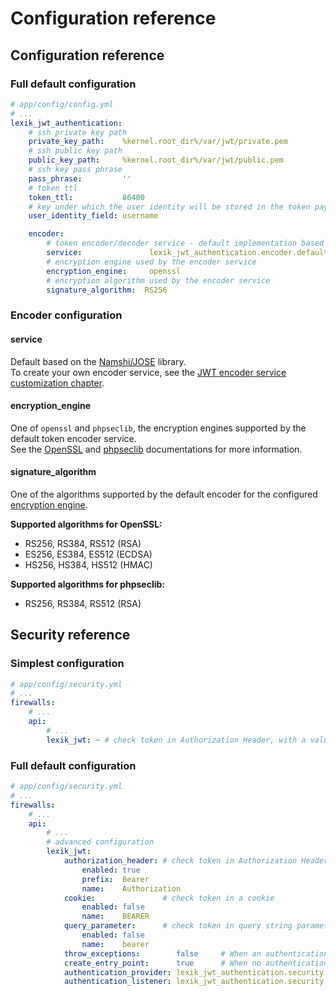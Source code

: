 Configuration reference
=======================

Configuration reference
------------------------

### Full default configuration

``` yaml
# app/config/config.yml
# ...
lexik_jwt_authentication:
    # ssh private key path
    private_key_path:    %kernel.root_dir%/var/jwt/private.pem     
    # ssh public key path
    public_key_path:     %kernel.root_dir%/var/jwt/public.pem
    # ssh key pass phrase
    pass_phrase:         ''
    # token ttl
    token_ttl:           86400
    # key under which the user identity will be stored in the token payload
    user_identity_field: username

    encoder:
        # token encoder/decoder service - default implementation based on the namshi/jose library
        service:               lexik_jwt_authentication.encoder.default
        # encryption engine used by the encoder service
        encryption_engine:     openssl
        # encryption algorithm used by the encoder service
        signature_algorithm:  RS256                                  
```

### Encoder configuration

#### service

Default based on the [Namshi/JOSE](https://github.com/namshi/jose) library.  
To create your own encoder service, see the [JWT encoder service customization chapter](5-encoder-service.md).

#### encryption_engine

One of `openssl` and `phpseclib`, the encryption engines supported by the default token encoder service.  
See the [OpenSSL](https://github.com/openssl/openssl) and [phpseclib](https://github.com/phpseclib/phpseclib) documentations for more information.

#### signature_algorithm

One of the algorithms supported by the default encoder for the configured [encryption engine](#encryption_engine).

__Supported algorithms for OpenSSL:__
- RS256, RS384, RS512 (RSA)
- ES256, ES384, ES512 (ECDSA)
- HS256, HS384, HS512 (HMAC)

__Supported algorithms for phpseclib:__
- RS256, RS384, RS512 (RSA)

Security reference
-------------------

### Simplest configuration

``` yaml
# app/config/security.yml
# ...
firewalls:
    # ...
    api:
        # ...
        lexik_jwt: ~ # check token in Authorization Header, with a value prefix of 'Bearer'
```

### Full default configuration

``` yaml
# app/config/security.yml
# ...
firewalls:
    # ...
    api:
        # ...
        # advanced configuration
        lexik_jwt:
            authorization_header: # check token in Authorization Header
                enabled: true
                prefix:  Bearer
                name:    Authorization
            cookie:               # check token in a cookie
                enabled: false
                name:    BEARER
            query_parameter:      # check token in query string parameter
                enabled: false
                name:    bearer
            throw_exceptions:        false     # When an authentication failure occurs, return a 401 response immediately
            create_entry_point:      true      # When no authentication details are provided, create a default entry point that returns a 401 response
            authentication_provider: lexik_jwt_authentication.security.authentication.provider
            authentication_listener: lexik_jwt_authentication.security.authentication.listener
```
